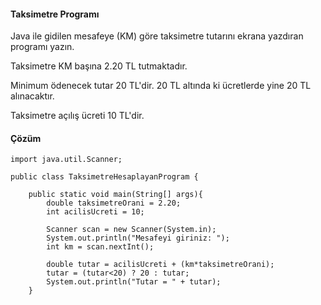 #### Taksimetre Programı   
Java ile gidilen mesafeye (KM) göre taksimetre tutarını ekrana yazdıran programı yazın.

Taksimetre KM başına 2.20 TL tutmaktadır.

Minimum ödenecek tutar 20 TL'dir. 20 TL altında ki ücretlerde yine 20 TL alınacaktır.

Taksimetre açılış ücreti 10 TL'dir.

#### Çözüm

```
import java.util.Scanner;

public class TaksimetreHesaplayanProgram {

    public static void main(String[] args){
        double taksimetreOrani = 2.20;
        int acilisUcreti = 10;

        Scanner scan = new Scanner(System.in);
        System.out.println("Mesafeyi giriniz: ");
        int km = scan.nextInt();

        double tutar = acilisUcreti + (km*taksimetreOrani);
        tutar = (tutar<20) ? 20 : tutar;
        System.out.println("Tutar = " + tutar);
    }

```
